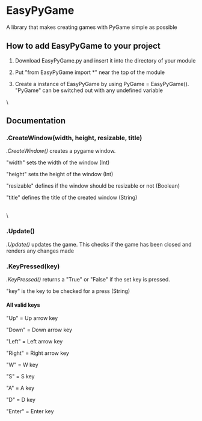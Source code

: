 # EasyPyGame
A library that makes creating games with PyGame simple as possible

## How to add EasyPyGame to your project
1. Download EasyPyGame.py and insert it into the directory of your module

2. Put "from EasyPyGame import *" near the top of the module

3. Create a instance of EasyPyGame by using PyGame = EasyPyGame(). "PyGame" can be switched out with any undefined variable

\
## Documentation
### .CreateWindow(width, height, resizable, title)
_.CreateWindow()_ creates a pygame window.

"width" sets the width of the window (Int)

"height" sets the height of the window (Int)

"resizable" defines if the window should be resizable or not (Boolean)

"title" defines the title of the created window (String)

\
\
### .Update()
_.Update()_ updates the game. This checks if the game has been closed and renders any changes made


 
### .KeyPressed(key)
_.KeyPressed()_ returns a "True" or "False" if the set key is pressed.

"key" is the key to be checked for a press (String)



#### All valid keys
"Up" = Up arrow key

"Down" = Down arrow key

"Left" = Left arrow key

"Right" = Right arrow key

"W" = W key

"S" = S key

"A" = A key

"D" = D key

"Enter" = Enter key
